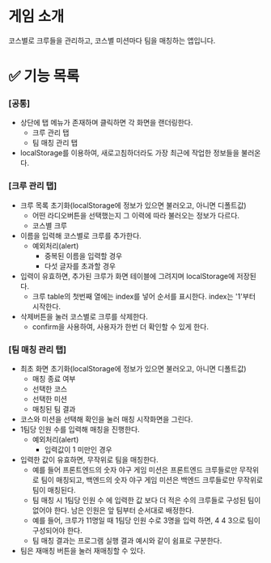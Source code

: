 # 게임 소개

코스별로 크루들을 관리하고, 코스별 미션마다 팀을 매칭하는 앱입니다.

# ✅ 기능 목록

### [공통]

- 상단에 탭 메뉴가 존재하며 클릭하면 각 화면을 랜더링한다.
  - 크루 관리 탭
  - 팀 매칭 관리 탭
- localStorage를 이용하여, 새로고침하더라도 가장 최근에 작업한 정보들을 불러온다.

### [크루 관리 탭]

- 크루 목록 초기화(localStorage에 정보가 있으면 불러오고, 아니면 디폴트값)
  - 어떤 라디오버튼을 선택했는지 그 이력에 따라 불러오는 정보가 다르다.
  - 코스별 크루
- 이름을 입력해 코스별로 크루를 추가한다.
  - 예외처리(alert)
    - 중복된 이름을 입력할 경우
    - 다섯 글자를 초과할 경우
- 입력이 유효하면, 추가된 크루가 화면 테이블에 그려지며 localStorage에 저장된다.
  - 크루 table의 첫번째 열에는 index를 넣어 순서를 표시한다. index는 '1'부터 시작한다.
- 삭제버튼을 눌러 코스별로 크루를 삭제한다.
  - confirm을 사용하여, 사용자가 한번 더 확인할 수 있게 한다.

### [팀 매칭 관리 탭]

- 최초 화면 초기화(localStorage에 정보가 있으면 불러오고, 아니면 디폴트값)
  - 매칭 종료 여부
  - 선택한 코스
  - 선택한 미션
  - 매칭된 팀 결과
- 코스와 미션을 선택해 확인을 눌러 매칭 시작화면을 그린다.
- 1팀당 인원 수를 입력해 매칭을 진행한다.
  - 예외처리(alert)
    - 입력값이 1 미만인 경우
- 입력한 값이 유효하면, 무작위로 팀을 매칭한다.
  - 예를 들어 프론트엔드의 숫자 야구 게임 미션은 프론트엔드 크루들로만 무작위로 팀이 매칭되고, 백엔드의 숫자 야구 게임 미션은 백엔드 크루들로만 무작위로 팀이 매칭된다.
  - 팀 매칭 시 1팀당 인원 수 에 입력한 값 보다 더 적은 수의 크루들로 구성된 팀이 없어야 한다. 남은 인원은 앞 팀부터 순서대로 배정한다.
  - 예를 들어, 크루가 11명일 때 1팀당 인원 수로 3명을 입력 하면, 4 4 3으로 팀이 구성되어야 한다.
  - 팀 매칭 결과는 프로그램 실행 결과 예시와 같이 쉼표로 구분한다.
- 팀은 재매칭 버튼을 눌러 재매칭할 수 있다.
